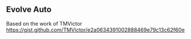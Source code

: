 ## Evolve Auto

Based on the work of TMVictor
https://gist.github.com/TMVictor/e2a0634391002888469e79c13c62f60e
